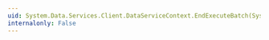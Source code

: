 ```yaml
---
uid: System.Data.Services.Client.DataServiceContext.EndExecuteBatch(System.IAsyncResult)
internalonly: False
---
```

